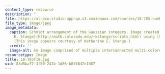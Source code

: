 ```yaml
---
content_type: resource
description: ''
file: https://ol-ocw-studio-app-qa.s3.amazonaws.com/courses/18-785-number-theory-i-fall-2019/83d5ba773f50243b1d86b055847e1087_18-785f19.jpg
file_type: image/jpeg
image_metadata:
  caption: Schmidt arrangement of the Gaussian integers. Image created by [Katherine
    E. Stange](http://math.colorado.edu/~kstange/scripts.html) using [Sage](http://www.sagemath.org/).
    (This image appears courtesy of Katherine E. Stange.)
  credit: ''
  image-alt: An image comprised of multiple interconnected multi-colored circles.
resourcetype: Image
title: 18-785f19.jpg
uid: 83d5ba77-3f50-243b-1d86-b055847e1087
---
```

